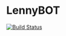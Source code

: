 # LennyBOT
[![Build Status](https://travis-ci.com/seky16/LennyBOT.svg?branch=master)](https://travis-ci.com/seky16/LennyBOT)
